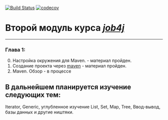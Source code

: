 [![Build Status](https://app.travis-ci.com/denis2maximov/jobj4_design.svg?branch=master)](https://app.travis-ci.com/denis2maximov/jobj4_design)
[![codecov](https://codecov.io/gh/denis2maximov/job4j_design/branch/master/graph/badge.svg?token=0d78cbef-032c-4293-aace-9e11396896b5)](https://codecov.io/gh/denis2maximov/job4j_design)
# Второй модуль курса *[job4j](https://job4j.ru)*

---
### Глава 1:

0. Настройка окружения для Maven. - материал пройден.
1. Создание проекта через [maven](https://maven.apache.org/) - материал пройден.
2. Maven. Обзор - в процессе

## В дальнейшем планируется изучение следующих тем:

Iterator, Generic, углубленное изучение List, Set, Map, Tree, Ввод-вывод, базы данных и другие ништяки.

